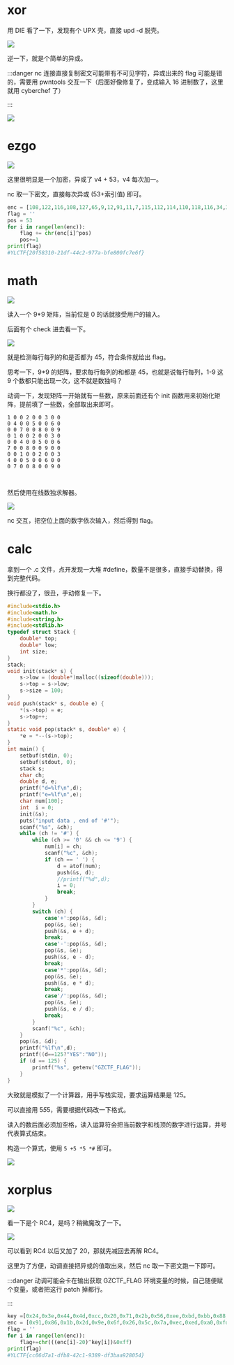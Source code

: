 # xor
用 DIE 看了一下，发现有个 UPX 壳，直接 upd -d 脱壳。

![](../../../../images/93f3715584361264232ec33cfcb3ffa9.png)

逆一下，就是个简单的异或。

:::danger
nc 连接直接复制密文可能带有不可见字符，异或出来的 flag 可能是错的，需要用 pwntools 交互一下（后面好像修复了，变成输入 16 进制数了，这里就用 cyberchef 了）

:::

![](../../../../images/7784131d1c4ef03d3a602bfec1a266f0.png)



# ezgo
![](../../../../images/bbe932cdb271f1cbc65e9d0719726524.png)

这里很明显是一个加密，异或了 v4 + 53，v4 每次加一。

nc 取一下密文，直接每次异或 (53+索引值) 即可。

```python
enc = [108,122,116,108,127,65,9,12,91,11,7,115,112,114,110,118,116,34,33,101,125,126,40,126,96,119,120,103,48,127,49,50,48,110,103,104,63,57,108,57,107,56,34]
flag = ''
pos = 53
for i in range(len(enc)):
    flag += chr(enc[i]^pos)
    pos+=1
print(flag)
#YLCTF{20f58310-21df-44c2-977a-bfe800fc7e6f}


```



# math
![](../../../../images/fae238e92124ae1b43454b7625a0871c.png)

读入一个 9*9 矩阵，当前位是 0 的话就接受用户的输入。

后面有个 check 进去看一下。

![](../../../../images/cd5b78c5c2675a2d5ba6b407287ccb79.png)

就是检测每行每列的和是否都为 45，符合条件就给出 flag。

思考一下，9*9 的矩阵，要求每行每列的和都是 45，也就是说每行每列，1-9 这 9 个数都只能出现一次，这不就是数独吗？

动调一下，发现矩阵一开始就有一些数，原来前面还有个 init 函数用来初始化矩阵，提前填了一些数，全部取出来即可。

```plain
1 0 0 2 0 0 3 0 0 
0 4 0 0 5 0 0 6 0 
0 0 7 0 0 8 0 0 9 
0 1 0 0 2 0 0 3 0 
0 0 4 0 0 5 0 0 6 
7 0 0 8 0 0 9 0 0 
0 0 1 0 0 2 0 0 3 
4 0 0 5 0 0 6 0 0 
0 7 0 0 8 0 0 9 0 



```

然后使用在线数独求解器。

![](../../../../images/2fdd3479a82cb285f300fcf82bb096cd.png)

nc 交互，把空位上面的数字依次输入，然后得到 flag。



# calc
拿到一个 .c 文件，点开发现一大堆 #define，数量不是很多，直接手动替换，得到完整代码。

换行都没了，很丑，手动修复一下。

```c
#include<stdio.h>
#include<math.h>
#include<string.h>
#include<stdlib.h>
typedef struct Stack {
    double* top;
    double* low;
    int size;
}
stack;
void init(stack* s) {
    s->low = (double*)malloc((sizeof(double)));
    s->top = s->low;
    s->size = 100;
}
void push(stack* s, double e) {
    *(s->top) = e;
    s->top++;
}
static void pop(stack* s, double* e) {
    *e = *--(s->top);
}
int main() {
    setbuf(stdin, 0);
    setbuf(stdout, 0);
    stack s;
    char ch;
    double d, e;
    printf("d=%lf\n",d);
    printf("e=%lf\n",e);
    char num[100];
    int  i = 0;
    init(&s);
    puts("input data , end of '#'");
    scanf("%s", &ch);
    while (ch != '#') {
        while (ch >= '0' && ch <= '9') {
            num[i] = ch;
            scanf("%c", &ch);
            if (ch == ' ') {
                d = atof(num);
                push(&s, d);
                //printf("%d",d);
                i = 0;
                break;
            }
        }
        switch (ch) {
            case'+':pop(&s, &d);
            pop(&s, &e);
            push(&s, e + d);
            break;
            case'-':pop(&s, &d);
            pop(&s, &e);
            push(&s, e - d);
            break;
            case'*':pop(&s, &d);
            pop(&s, &e);
            push(&s, e * d);
            break;
            case'/':pop(&s, &d);
            pop(&s, &e);
            push(&s, e / d);
            break;
        }
        scanf("%c", &ch);
    }
    pop(&s, &d);
    printf("%lf\n",d);
    printf((d==125?"YES":"NO"));
    if (d == 125) {
        printf("%s", getenv("GZCTF_FLAG"));
    }
}
```

大致就是模拟了一个计算器，用手写栈实现，要求运算结果是 125。

可以直接用 5*5*5，需要根据代码改一下格式。

读入的数后面必须加空格，读入运算符会把当前数字和栈顶的数字进行运算，井号代表算式结束。

构造一个算式，使用 `5 +5 *5 *#` 即可。

![](../../../../images/6a285e59ab98b87f2a3414ce49947065.png)



# xorplus
![](../../../../images/ebbdac300bef8019ad05166f550ede9c.png)

看一下是个 RC4，是吗？稍微魔改了一下。

![](../../../../images/dc9b89b504943a43b58ecbab556c1e6e.png)

可以看到 RC4 以后又加了 20，那就先减回去再解 RC4。

这里为了方便，动调直接把异或的值取出来，然后 nc 取一下密文跑一下即可。

:::danger
动调可能会卡在输出获取 GZCTF_FLAG 环境变量的时候，自己随便赋个变量，或者把这行 patch 掉都行。

:::

```python
key =[0x24,0x3e,0x44,0x4d,0xcc,0x20,0x71,0x2b,0x56,0xee,0xbd,0xbb,0x88,0x4c,0x23,0x30,0x1f,0xea,0x7a,0x34,0x58,0x23,0x50,0x31,0x75,0x3,0xe,0x6,0xe,0x3f,0x97,0xb2,0x12,0x54,0x2c,0x88,0x90,0x58,0x77,0xd7,0xc1,0x10,0xef,0x8c,0x83,0x1d,0xe1,0xf7,0x2d,0x4b,0x73,0xcc,0x69,0xb0,0x3,0x1e,0xb4,0x2c,0xa1,0xe1,0xbb]
enc = [0x91,0x86,0x1b,0x2d,0x9e,0x6f,0x26,0x5c,0x7a,0xec,0xed,0xa0,0xfd,0x91,0x22,0x68,0x8d,0x9c,0x56,0x2d,0x80,0x25,0x47,0x14,0x6c,0x4e,0x51,0x52,0x4b,0x26,0x7,0xe8,0x35,0x4a,0x61,0xfd,0xbd,0x7e,0x63,0xfb,0x8,0x38,0xa6]
flag = ''
for i in range(len(enc)):
    flag+=chr(((enc[i]-20)^key[i])&0xff)
print(flag)
#YLCTF{cc06d7a1-dfb8-42c1-9389-df3baa928054}


```

